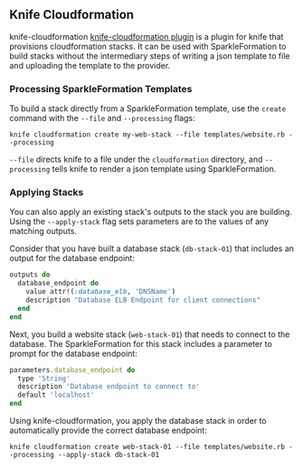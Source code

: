 ## Knife Cloudformation

knife-cloudformation [knife-cloudformation plugin](https://rubygems.org/gems/knife-cloudformation) is a plugin for
knife that provisions cloudformation stacks. It can be used with
SparkleFormation to build stacks without the intermediary steps of
writing a json template to file and uploading the template to the provider.

### Processing SparkleFormation Templates

To build a stack directly from a SparkleFormation template, use the
`create` command with the `--file` and `--processing` flags:

```
knife cloudformation create my-web-stack --file templates/website.rb --processing
```

`--file` directs knife to a file under the `cloudformation` directory,
and `--processing` tells knife to render a json template using
SparkleFormation. 
         
### Applying Stacks

You can also apply an existing stack's outputs to the stack you are
building. Using the `--apply-stack` flag sets parameters are to the
values of any matching outputs.  

Consider that you have built a database stack (`db-stack-01`) that includes an output for the
database endpoint:

```ruby
outputs do
  database_endpoint do
    value attr!(:database_elb, 'DNSName')
    description "Database ELB Endpoint for client connections"
  end
end
```

Next, you build a website stack (`web-stack-01`) that needs to connect to the
database. The SparkleFormation for this stack includes a parameter to
prompt for the database endpoint:

```ruby
parameters.database_endpoint do
  type 'String'
  description 'Database endpoint to connect to'
  default 'localhost'
end
```

Using knife-cloudformation, you apply the database stack in order to
automatically provide the correct database endpoint:

`knife cloudformation create web-stack-01 --file templates/website.rb --processing --apply-stack db-stack-01`
                             
